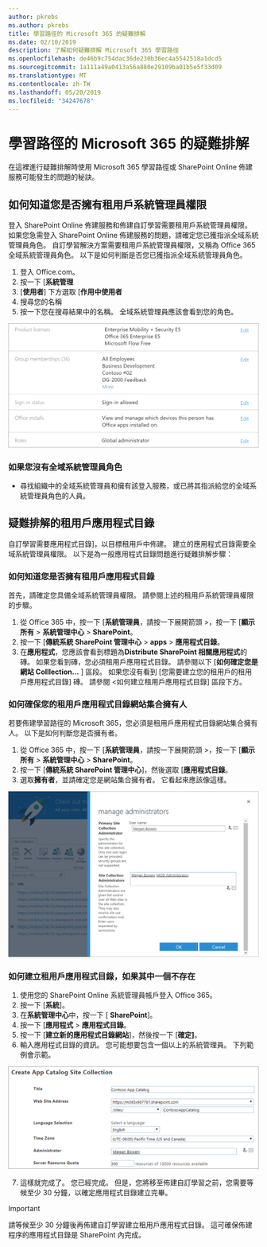 ```yaml
---
author: pkrebs
ms.author: pkrebs
title: 學習路徑的 Microsoft 365 的疑難排解
ms.date: 02/10/2019
description: 了解如何疑難排解 Microsoft 365 學習路徑
ms.openlocfilehash: de46b9c754dac36de230b36ec4a5542518a1dcd5
ms.sourcegitcommit: 1a111a49a0413a56a880e29109ba01b5e5f33d09
ms.translationtype: MT
ms.contentlocale: zh-TW
ms.lasthandoff: 05/20/2019
ms.locfileid: "34247678"
---
```

# <a name="troubleshoot-microsoft-365-learning-pathways"></a>學習路徑的 Microsoft 365 的疑難排解

在這裡進行疑難排解時使用 Microsoft 365 學習路徑或 SharePoint Online 佈建服務可能發生的問題的秘訣。

## <a name="how-to-know-if-you-have-tenant-admin-permissions"></a>如何知道您是否擁有租用戶系統管理員權限

登入 SharePoint Online 佈建服務和佈建自訂學習需要租用戶系統管理員權限。 如果您急需登入 SharePoint Online 佈建服務的問題，請確定您已獲指派全域系統管理員角色。 自訂學習解決方案需要租用戶系統管理員權限，又稱為 Office 365 全域系統管理員角色。 以下是如何判斷是否您已獲指派全域系統管理員角色。

1.  登入 Office.com。
2.  按一下 [**系統管理**
3.  [**使用者**] 下方選取 [**作用中使用者**
4.  搜尋您的名稱
5.  按一下您在搜尋結果中的名稱。 全域系統管理員應該會看到您的角色。

![cg globaladminrole.png](media/cg-globaladminrole.png)

### <a name="if-you-dont-have-the-global-administrator-role"></a>如果您沒有全域系統管理員角色
- 尋找組織中的全域系統管理員和擁有該登入服務，或已將其指派給您的全域系統管理員角色的人員。

## <a name="tenant-app-catalog-troubleshooting"></a>疑難排解的租用戶應用程式目錄
自訂學習需要應用程式目錄]，以目標租用戶中佈建。 建立的應用程式目錄需要全域系統管理員權限。 以下是為一般應用程式目錄問題進行疑難排解步驟：

### <a name="how-to-know-if-you-have-a-tenant-app-catalog"></a>如何知道您是否擁有租用戶應用程式目錄 
首先，請確定您具備全域系統管理員權限。 請參閱上述的租用戶系統管理員權限的步驟。

1. 從 Office 365 中，按一下 [**系統管理員**，請按一下展開箭頭 >，按一下 [**顯示所有** > **系統管理中心** > **SharePoint**。
2. 按一下 [**傳統系統 SharePoint 管理中心** > **apps** > **應用程式目錄**。
3. 在**應用程式**，您應該會看到標題為**Distribute SharePoint 相關應用程式**的磚。 如果您看到磚，您必須租用戶應用程式目錄。 請參閱以下 [**如何確定您是網站 Colllection...** ] 區段。 如果您沒有看到 [您需要建立您的租用戶的租用戶應用程式目錄] 磚。 請參閱 <<c0>如何建立租用戶應用程式目錄] 區段下方。

### <a name="how-to-ensure-you-are-a-site-collection-owner-on-the-tenant-app-catalog"></a>如何確保您的租用戶應用程式目錄網站集合擁有人 
若要佈建學習路徑的 Microsoft 365，您必須是租用戶應用程式目錄網站集合擁有人。 以下是如何判斷您是否擁有者。

1. 從 Office 365 中，按一下 [**系統管理員**，請按一下展開箭頭 >，按一下 [**顯示所有** > **系統管理中心** > **SharePoint**。
2. 按一下 [**傳統系統 SharePoint 管理中心**]，然後選取 [**應用程式目錄**。
3. 選取**擁有者**，並請確定您是網站集合擁有者。 它看起來應該像這樣。
 
![cg sitecollectionowner.png](media/cg-sitecollectionowner.png)

### <a name="how-to-create-a-tenant-app-catalog-if-one-doesnt-exists"></a>如何建立租用戶應用程式目錄，如果其中一個不存在 
1. 使用您的 SharePoint Online 系統管理員帳戶登入 Office 365。
2. 按一下 [**系統**]。
3. 在**系統管理中心**中，按一下 [ **SharePoint**]。 
4. 按一下 [**應用程式** > **應用程式目錄**。
5. 按一下 [**建立新的應用程式目錄網站**]，然後按一下 [**確定]**。 
6.  輸入應用程式目錄的資訊。 您可能想要包含一個以上的系統管理員。 下列範例會示範。  

![cg appcatalogfinish.png](media/cg-appcatalogfinish.png)

7.  這樣就完成了。 您已經完成。 但是，您將移至佈建自訂學習之前，您需要等候至少 30 分鐘，以確定應用程式目錄建立完畢。 

> [!IMPORTANT]
> 請等候至少 30 分鐘後再佈建自訂學習建立租用戶應用程式目錄。 這可確保佈建程序的應用程式目錄是 SharePoint 內完成。 